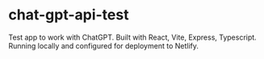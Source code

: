 # chat-gpt-api-test

Test app to work with ChatGPT.
Built with React, Vite, Express, Typescript. Running locally and configured for deployment to Netlify.
